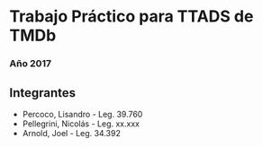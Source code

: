 ﻿# Trabajo Práctico para TTADS de TMDb
### 			Año 2017

## Integrantes

* Percoco, Lisandro - Leg. 39.760
* Pellegrini, Nicolás - Leg. xx.xxx
* Arnold, Joel - Leg. 34.392
